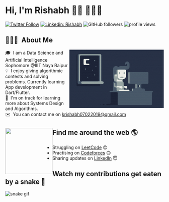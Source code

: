 # Hi, I'm Rishabh 👋🏾 👩🏾‍💻

[![Twitter Follow](https://img.shields.io/twitter/follow/k_rishabh6172?label=Follow)](https://twitter.com/intent/follow?screen_name=k_rishabh6172)
[![Linkedin: Rishabh](https://img.shields.io/badge/-Rishabh-blue?style=flat-square&logo=Linkedin&logoColor=white&link=https://https://www.linkedin.com/in/k-rishabh-319833193/)](https://https://www.linkedin.com/in/k-rishabh-319833193/)
![GitHub followers](https://img.shields.io/github/followers/k-rishabh6172?label=Follow&style=social)
<img alt = "profile views" src="https://komarev.com/ghpvc/?username=k-rishabh6172&color=brightgreen">  


## 👨🏻‍💻 &nbsp;About Me

<img alt="Night Coding" src="https://raw.githubusercontent.com/AVS1508/AVS1508/master/assets/Night-Coding.gif" align="right"/>

🎓 &nbsp;I am a Data Science and Artificial Intelligence Sophomore @IIIT Naya Raipur\
💡 &nbsp;I enjoy giving algorithmic contests and solving problems. Currently learning App development in Dart/Flutter.\
🌱 &nbsp;I'm on track for learning more about Systems Design and Algorithms.\
✉️ &nbsp;You can contact me on krishabh07022019@gmail.com



## Find me around the web 🌎 <a href="https://www.linkedin.com/in/tanyarajhans/"><img align="left" width="150" height="146" src="https://github.com/M0nica/M0nica/blob/main/octomonica/m0nica-octocat-rotating.gif?raw=true"></a>
- Struggling on <a href="https://www.leetcode.com/tanyarajhans7/">LeetCode</a> 😍
- Practising on <a href="https://www.codeforces.com/profile/tanyarajhans7/">Codeforces</a> 🙃
- Sharing updates on <a href="https://www.linkedin.com/in/tanyarajhans/">LinkedIn</a> 😇

## Watch my contributions get eaten by a snake 🐍
![snake gif](https://github.com/k-rishabh6172/Actions/blob/output/github-contribution-grid-snake.svg)
